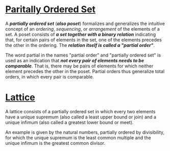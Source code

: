 # [Paritally Ordered Set]()

A _**partially ordered set**_ (_**also poset**_) formalizes and generalizes the intuitive concept of an _ordering_, _sequencing_, or _arrangement_ of the elements of a set. A poset consists of _**a set together with a binary relation**_ indicating that, for certain pairs of elements in the set, one of the elements precedes the other in the ordering. The _**relation itself is called a "partial order"**_.

The word partial in the names "partial order" and "partially ordered set" is used as an indication that _**not every pair of elements needs to be comparable**_. That is, there may be pairs of elements for which neither element precedes the other in the poset. Partial orders thus generalize total orders, in which every pair is comparable.

# [Lattice](https://en.wikipedia.org/wiki/Lattice_(order))

A lattice consists of a partially ordered set in which every two elements have a unique supremum (also called a least upper bound or join) and a unique infimum (also called a greatest lower bound or meet).

An example is given by the natural numbers, partially ordered by divisibility, for which the unique supremum is the least common multiple and the unique infimum is the greatest common divisor.

